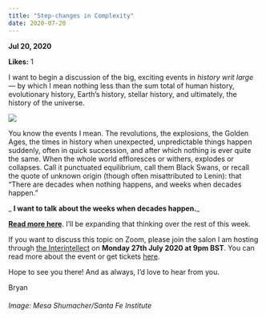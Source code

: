 ```yaml
---
title: "Step-changes in Complexity"
date: 2020-07-20
---
```


**Jul 20, 2020**

**Likes:** 1

I want to begin a discussion of the big, exciting events in _history writ large_ — by which I mean nothing less than the sum total of human history, evolutionary history, Earth’s history, stellar history, and ultimately, the history of the universe.

[![](https://substackcdn.com/image/fetch/w_1456,c_limit,f_auto,q_auto:good,fl_progressive:steep/https%3A%2F%2Fbucketeer-e05bbc84-baa3-437e-9518-adb32be77984.s3.amazonaws.com%2Fpublic%2Fimages%2F952e5e89-2456-4f79-a909-abf8893f8aa3_1440x832.jpeg)](https://www.eventbrite.co.uk/e/a-change-is-gonna-come-how-systems-evolve-interintellect-salon-tickets-113962928186)

You know the events I mean. The revolutions, the explosions, the Golden Ages, the times in history when unexpected, unpredictable things happen suddenly, often in quick succession, and after which nothing is ever quite the same. When the whole world effloresces or withers, explodes or collapses. Call it punctuated equilibrium, call them Black Swans, or recall the quote of unknown origin (though often misattributed to Lenin): that “There are decades when nothing happens, and weeks when decades happen.”

 _ **I want to talk about the weeks when decades happen.**_

 **[Read more here](https://clerestory.netlify.app/revolutions?utm_source=substack&utm_medium=email&utm_campaign=20200720)**. I’ll be expanding that thinking over the rest of this week.

If you want to discuss this topic on Zoom, please join the salon I am hosting through [the Interintellect](https://www.interintellect.com/) on **Monday 27th July 2020 at 9pm BST**. You can read more about the event or get tickets [here](https://www.eventbrite.co.uk/e/a-change-is-gonna-come-how-systems-evolve-interintellect-salon-tickets-113962928186).

Hope to see you there! And as always, I’d love to hear from you.

Bryan

###### Image: Mesa Shumacher/Santa Fe Institute
